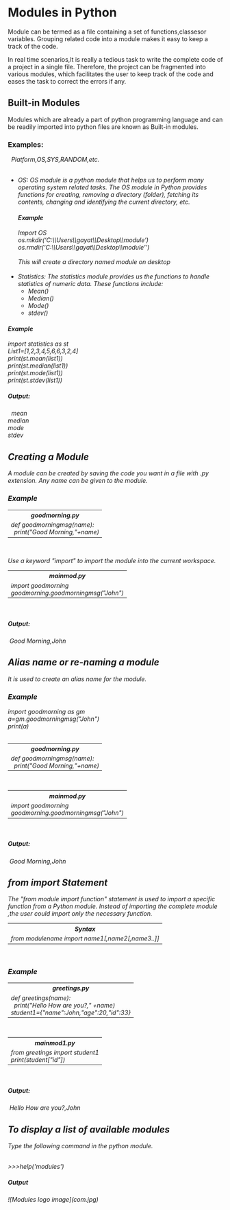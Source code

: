 <h1>Modules in Python</h1>
<p>Module can be termed as a file containing a set of functions,classesor variables. Grouping related code into a module
makes it easy to keep a track of the code. </p>
<p>In real time scenarios,It is really a tedious task to write the complete code of a project in a single file.
Therefore, the project can be fragmented into various modules, which facilitates the user to keep track of the code
and eases the task to correct the errors if any.</p>

<h2>Built-in Modules</h2>
<p> Modules which are already a part of python programming language and can be readily imported into python files are 
known as Built-in modules.</p>
<h3>Examples:</h3>&nbsp; <i> Platform,OS,SYS,RANDOM,etc.<br><br>
<ul><li>OS: OS module is a python module that helps us to perform many operating system related tasks. The OS module in Python provides functions
for creating, removing a directory (folder), fetching its contents, changing and identifying the current directory, etc.</li>
<h4>Example</h4>
Import OS<br>
os.mkdir(‘C:\\Users\\gayat\\Desktop\\module’)<br>
os.rmdir(‘C:\\Users\\gayat\\Desktop\\module’’)<br><br>
<i>This will create a directory named module on desktop</i><br><br>

<li>Statistics: The statistics module provides us the functions to handle statistics of numeric data. These functions include:<br>
<ul><li>Mean()</li><li>Median()</li><li>Mode()</li><li>stdev()</li></ul></li></ul>
<h4>Example</h4>

import statistics as st<br>
List1=[1,2,3,4,5,6,6,3,2,4]<br>
print(st.mean(list1))<br>
print(st.median(list1))<br>
print(st.mode(list1))<br>
print(st.stdev(list1))

<h5>Output:</h5>&nbsp mean<br>
                      median<br>
                      mode<br>
                      stdev

                      
                      


<h2>Creating a Module</h2>
<p>A module can be created by saving the code you want in a file with .py extension. Any name can be given to the module.</p>
<h3>Example</h3>
<table><tr><th>goodmorning.py</th></tr><tr><td>def goodmorningmsg(name):<br>
&nbsp;&nbsp;print("Good Morning,"+name)</td></tr></table><br>
<p>Use a keyword <i>"import"</i> to import the module into the current workspace.</p>
<table><tr><th>mainmod.py</th></tr><tr><td>import goodmorning<br>
goodmorning.goodmorningmsg("John")</td></tr></table><br>
<h5>Output:</h5>&nbsp;Good Morning,John<br>
<h2>Alias name or re-naming a module</h2>
<p>It is used to create an alias name for the module.</p>
<h3>Example</h3>
import goodmorning as gm<br>
a=gm.goodmorningmsg("John")<br>
print(a)<br><br>
<table><tr><th>goodmorning.py</th></tr><tr><td>def goodmorningmsg(name):<br>
&nbsp;&nbsp;print("Good Morning,"+name)</td></tr></table><br>
<table><th>mainmod.py</th></tr><tr><td>import goodmorning<br>
goodmorning.goodmorningmsg("John")</td></tr></table><br>

<h5>Output:</h5>&nbsp;Good Morning,John<br>

<h2>from import Statement</h2>
<p>The "from module import function" statement is used to import a specific function from a Python module. Instead of importing the complete module ,the user could import only the necessary function.<br>
<table><tr><th>Syntax</th></tr><tr><td>from modulename import name1[,name2[,name3..]]</td></tr></table><br>
<h3>Example</h3>
<table><tr><th>greetings.py</th></tr><tr><td>def greetings(name):<br>
&nbsp;&nbsp;print("Hello How are you?," +name)<br>student1={"name":John,"age":20,"id":33}</td></tr></table><br>
<table><tr><th>mainmod1.py</th></tr><tr><td>from greetings import student1 <br>
print(student["id"])</td></tr></table><br>
<h5>Output:</h5>&nbsp;Hello How are you?,John<br>
<h2>To display a list of available modules</h2>
<p>Type the following command in the python module.</p><br>
<i>>>>help('modules')</i>
<h5>Output</h5> 
![Modules logo image](com.jpg)




